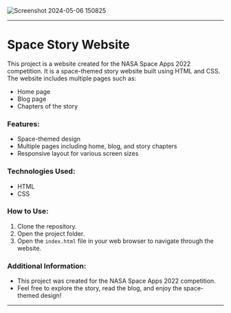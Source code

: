 ![Screenshot 2024-05-06 150825](https://github.com/NermeenKamal/Space-Story/assets/114883845/2f9fde58-7fc6-4d37-a5f0-a535c7bd66a7)

---

# Space Story Website

This project is a website created for the NASA Space Apps 2022 competition. It is a space-themed story website built using HTML and CSS. The website includes multiple pages such as:

- Home page
- Blog page
- Chapters of the story

### Features:
- Space-themed design
- Multiple pages including home, blog, and story chapters
- Responsive layout for various screen sizes

### Technologies Used:
- HTML
- CSS

### How to Use:
1. Clone the repository.
2. Open the project folder.
3. Open the `index.html` file in your web browser to navigate through the website.

### Additional Information:
- This project was created for the NASA Space Apps 2022 competition.
- Feel free to explore the story, read the blog, and enjoy the space-themed design!

---
